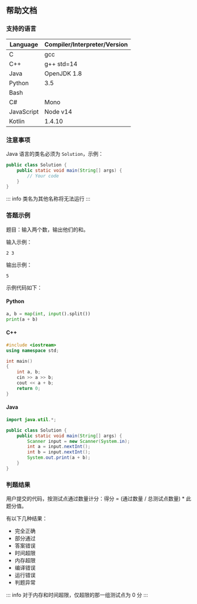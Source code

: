 ## 帮助文档

### 支持的语言

Language        | Compiler/Interpreter/Version
----------------|-------------------------------
C               | gcc
C++             | g++ std=14
Java            | OpenJDK 1.8
Python          | 3.5
Bash            |
C#              | Mono
JavaScript      | Node v14
Kotlin          | 1.4.10

### 注意事项

Java 语言的类名必须为 `Solution`，示例：

```java
public class Solution {
    public static void main(String[] args) {
        // Your code
    }
}
```

::: info
类名为其他名称将无法运行
:::

### 答题示例

题目：输入两个数，输出他们的和。

输入示例：

```
2 3
```

输出示例：

```
5
```

示例代码如下：

#### Python

```python
a, b = map(int, input().split())
print(a + b)
```

#### C++

```c++
#include <iostream>
using namespace std;

int main()
{
    int a, b;
    cin >> a >> b;
    cout << a + b;
    return 0;
}
```

#### Java

```java
import java.util.*;

public class Solution {
    public static void main(String[] args) {
        Scanner input = new Scanner(System.in);
        int a = input.nextInt();
        int b = input.nextInt();
        System.out.print(a + b);
    }
}
```

### 判题结果

用户提交的代码，按测试点通过数量计分：得分 = (通过数量 / 总测试点数量) * 此题分值。

有以下几种结果：

- 完全正确
- 部分通过
- 答案错误
- 时间超限
- 内存超限
- 编译错误
- 运行错误
- 判题异常

::: info
对于内存和时间超限，仅超限的那一组测试点为 0 分
:::
